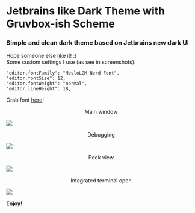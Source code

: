 # Jetbrains like Dark Theme with Gruvbox-ish Scheme

### Simple and clean dark theme based on Jetbrains new dark UI

Hope someone else like it! :)  
Some custom settings I use (as see in screenshots).

    "editor.fontFamily": "MesloLGM Nerd Font",
    "editor.fontSize": 12,
    "editor.fontWeight": "normal",
    "editor.lineHeight": 18,

Grab font [here](https://www.nerdfonts.com/font-downloads)!

<center>Main window</center>

![](https://i.imgur.com/ZOiGUfQ.png)

<center>Debugging</center>

![](https://i.imgur.com/fq4AvzC.png)

<center>Peek view</center>

![](https://i.imgur.com/2UkzMsz.png)

<center>Integrated terminal open</center>

![](https://i.imgur.com/UUI2fJ1.png)

**Enjoy!**
